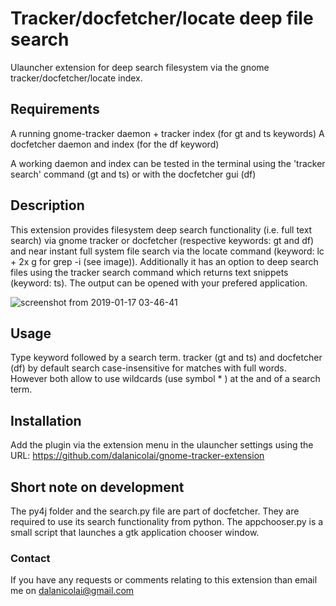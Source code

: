 # Tracker/docfetcher/locate deep file search
Ulauncher extension for deep search filesystem via the gnome tracker/docfetcher/locate index.

## Requirements

A running gnome-tracker daemon + tracker index (for gt and ts keywords)
A docfetcher daemon and index (for the df keyword)

A working daemon and index can be tested in the terminal using the 'tracker search' command (gt and ts) or with the docfetcher gui (df)  

## Description

This extension provides filesystem deep search functionality (i.e. full text search) via gnome tracker or docfetcher (respective keywords: gt and df) and near instant full system file search via the locate command (keyword: lc + 2x g for grep -i (see image)). Additionally it has an option to deep search files using the tracker search command which returns text snippets (keyword: ts). The output can be opened with your prefered application.

![screenshot from 2019-01-17 03-46-41](https://user-images.githubusercontent.com/18429791/51434764-aa3fdf80-1c68-11e9-89c7-6d147f514fd9.png)

## Usage

Type keyword followed by a search term. tracker (gt and ts) and docfetcher (df) by default search case-insensitive for matches with full words. However both allow to use wildcards (use symbol * ) at the and of a search term.

## Installation

Add the plugin via the extension menu in the ulauncher settings using the URL: https://github.com/dalanicolai/gnome-tracker-extension

## Short note on development

The py4j folder and the search.py file are part of docfetcher. They are required to use its search functionality from python. The appchooser.py is a small script that launches a gtk application chooser window. 

### Contact

If you have any requests or comments relating to this extension than email me on dalanicolai@gmail.com
